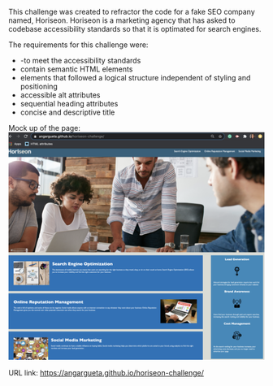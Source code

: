This challenge was created to refractor the code for a fake SEO company named, Horiseon. Horiseon is a marketing agency that has asked to codebase accessibility standards so that it is optimated for search engines. 

The requirements for this challenge were:
    <ul>
        <li>-to meet the accessibility standards</li>
        <li>contain semantic HTML elements</li>
        <li>elements that followed a logical structure independent of styling and positioning</li>
        <li>accessible alt attributes</li>
        <li>sequential heading attributes</li>
        <li>concise and descriptive title</li>
    </ul>

Mock up of the page:
<img src="./assets/images/Horiseon.png">

URL link: https://angargueta.github.io/horiseon-challenge/
